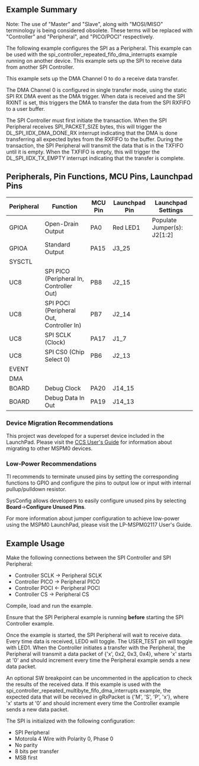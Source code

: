 ## Example Summary

Note: The use of "Master" and "Slave", along with "MOSI/MISO" terminology is being considered obsolete. These terms will be replaced with "Controller" and "Peripheral", and "PICO/POCI" respectively.

The following example configures the SPI as a Peripheral.
This example can be used with the spi_controller_repeated_fifo_dma_interrupts example running on another device.
This example sets up the SPI to receive data from another SPI Controller.

This example sets up the DMA Channel 0 to do a receive data transfer.

The DMA Channel 0 is configured in single transfer mode, using the static SPI RX DMA event as the DMA trigger.
When data is received and the SPI RXINT is set, this triggers the DMA to transfer the data from the SPI RXFIFO to a user buffer.

The SPI Controller must first initiate the transaction. When the SPI Peripheral receives SPI_PACKET_SIZE bytes, this will trigger the DL_SPI_IIDX_DMA_DONE_RX interrupt indicating that the DMA is done transferring all expected bytes from the RXFIFO to the buffer.
During the transaction, the SPI Peripheral will transmit the data that is in the TXFIFO until it is empty. When the TXFIFO is empty, this will trigger the DL_SPI_IIDX_TX_EMPTY interrupt indicating that the transfer is complete.

## Peripherals, Pin Functions, MCU Pins, Launchpad Pins
| Peripheral | Function | MCU Pin | Launchpad Pin | Launchpad Settings |
| --- | --- | --- | --- | --- |
| GPIOA | Open-Drain Output | PA0 | Red LED1 | Populate Jumper(s): J2[1:2] |
| GPIOA | Standard Output | PA15 | J3_25 |
| SYSCTL |  |  |  |  |
| UC8 | SPI PICO (Peripheral In, Controller Out) | PB8 | J2_15 |  |
| UC8 | SPI POCI (Peripheral Out, Controller In) | PB7 | J2_14 |  |
| UC8 | SPI SCLK (Clock) | PA17 | J1_7 |  |
| UC8 | SPI CS0 (Chip Select 0) | PB6 | J2_13 |  |
| EVENT |  |  |  |  |
| DMA |  |  |  |  |
| BOARD | Debug Clock | PA20 | J14_15 |  |
| BOARD | Debug Data In Out | PA19 | J14_13 |  |

### Device Migration Recommendations
This project was developed for a superset device included in the LaunchPad. Please
visit the [CCS User's Guide](https://software-dl.ti.com/msp430/esd/MSPM0-SDK/latest/docs/english/tools/ccs_ide_guide/doc_guide/doc_guide-srcs/ccs_ide_guide.html#sysconfig-project-migration)
for information about migrating to other MSPM0 devices.

### Low-Power Recommendations
TI recommends to terminate unused pins by setting the corresponding functions to
GPIO and configure the pins to output low or input with internal
pullup/pulldown resistor.

SysConfig allows developers to easily configure unused pins by selecting **Board**→**Configure Unused Pins**.

For more information about jumper configuration to achieve low-power using the
MSPM0 LaunchPad, please visit the LP-MSPM02117 User's Guide.

## Example Usage
Make the following connections between the SPI Controller and SPI Peripheral:
- Controller SCLK -> Peripheral SCLK
- Controller PICO -> Peripheral PICO
- Controller POCI <- Peripheral POCI
- Controller CS   -> Peripheral CS

Compile, load and run the example.

Ensure that the SPI Peripheral example is running **before** starting the SPI Controller example.

Once the example is started, the SPI Peripheral will wait to receive data. Every time data is received, LED0 will toggle. The USER_TEST pin will toggle with LED1.  When the Controller initiates a transfer with the Peripheral, the Peripheral will transmit a data packet of {'x', 0x2, 0x3, 0x4}, where 'x' starts at '0' and should increment every time the Peripheral example sends a new data packet.

An optional SW breakpoint can be uncommented in the application to check the results of the received data.
If this example is used with the spi_controller_repeated_multibyte_fifo_dma_interrupts example, the expected data that will be received in gRxPacket is {'M', 'S', 'P', 'x'}, where 'x' starts at '0' and should increment every time the Controller example sends a new data packet.

The SPI is initialized with the following configuration:
- SPI Peripheral
- Motorola 4 Wire with Polarity 0, Phase 0
- No parity
- 8 bits per transfer
- MSB first
